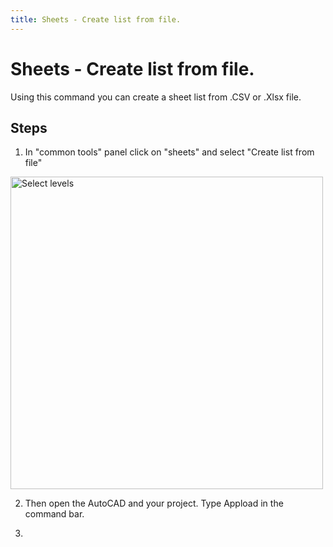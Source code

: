 ```yaml
---
title: Sheets - Create list from file.
---
```


# Sheets - Create list from file.
Using this command you can create a sheet list from .CSV or .Xlsx file.

## Steps
1. In "common tools" panel click on "sheets" and select "Create list from file"

<img src="https://pars-bim.github.io/docs/Assets/Select-csv-xlsx-file.jpg" alt="Select levels" width="500">
   
2. Then open the AutoCAD and your project. Type Appload in the command bar.

3. 

